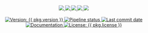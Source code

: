 <div align="center">
  <h4 align="center">
    <a href="{{ website.homepage }}" title="Megabyte Labs homepage" target="_blank">
      <img src="https://gitlab.com/megabyte-labs/assets/-/raw/master/svg/home-solid.svg" />
    </a>
    <a href="{{ repository.group.packer }}/{{ slug }}/-/blob/master/CONTRIBUTING.md" title="Learn about contributing" target="_blank">
      <img src="https://gitlab.com/megabyte-labs/assets/-/raw/master/svg/contributing-solid.svg" />
    </a>
    <a href="{{ chat_url }}" title="Slack chat room" target="_blank">
      <img src="https://gitlab.com/megabyte-labs/assets/-/raw/master/svg/chat-solid.svg" />
    </a>
    <a href="{{ profile.github }}/packer-{{ slug }}" title="GitHub mirror" target="_blank">
      <img src="https://gitlab.com/megabyte-labs/assets/-/raw/master/svg/github-solid.svg" />
    </a>
    <a href="{{ repository.group.packer }}/{{ slug }}" title="GitLab repository" target="_blank">
      <img src="https://gitlab.com/megabyte-labs/assets/-/raw/master/svg/gitlab-solid.svg" />
    </a>
  </h4>
  <p align="center">
    <a href="{{ repository.group.npm }}/{{ slug }}" target="_blank">
      <img alt="Version: {{ pkg.version }}" src="https://img.shields.io/badge/version-{{ pkg.version }}-blue.svg?cacheSeconds=2592000" />
    </a>
    <a href="{{ repository.group.packer }}/{{ slug }}/commits/master" target="_blank">
      <img alt="Pipeline status" src="{{ repository.group.packer }}/{{ slug }}/badges/master/pipeline.svg">
    </a>
    <a href="{{ repository.group.packer }}/{{ slug }}" target="_blank">
      <img alt="Last commit date" src="https://img.shields.io/github/last-commit/{{ profile.github_user }}/packer-{{ slug }}?logo=git&logoColor=white&style={{ badge_style }}" />
    </a>
    <a href="{{ website.documentation }}/packer" target="_blank">
      <img alt="Documentation" src="https://img.shields.io/badge/documentation-yes-brightgreen.svg?style={{ badge_style }}" />
    </a>
    <a href="{{ repository.group.packer }}/{{ slug }}/-/raw/master/LICENSE" target="_blank">
      <img alt="License: {{ pkg.license }}" src="https://img.shields.io/badge/license-{{ pkg.license }}-yellow.svg?style={{ badge_style }}" />
    </a>
  </p>
</div>

